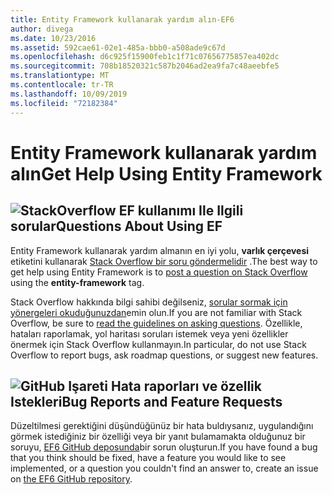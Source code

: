 ```yaml
---
title: Entity Framework kullanarak yardım alın-EF6
author: divega
ms.date: 10/23/2016
ms.assetid: 592cae61-02e1-485a-bbb0-a508ade9c67d
ms.openlocfilehash: d6c925f15900feb1c1f71c07656775857ea402dc
ms.sourcegitcommit: 708b18520321c587b2046ad2ea9fa7c48aeebfe5
ms.translationtype: MT
ms.contentlocale: tr-TR
ms.lasthandoff: 10/09/2019
ms.locfileid: "72182384"
---
```

# <a name="get-help-using-entity-framework"></a><span data-ttu-id="d45fa-102">Entity Framework kullanarak yardım alın</span><span class="sxs-lookup"><span data-stu-id="d45fa-102">Get Help Using Entity Framework</span></span>
## <a name="stackoverflowef6mediastackoverflowpng-questions-about-using-ef"></a>![StackOverflow](~/ef6/media/stackoverflow.png) <span data-ttu-id="d45fa-104">EF kullanımı Ile Ilgili sorular</span><span class="sxs-lookup"><span data-stu-id="d45fa-104">Questions About Using EF</span></span>  

<span data-ttu-id="d45fa-105">Entity Framework kullanarak yardım almanın en iyi yolu, **varlık çerçevesi** etiketini kullanarak [Stack Overflow bir soru göndermelidir](https://stackoverflow.com/questions/ask) .</span><span class="sxs-lookup"><span data-stu-id="d45fa-105">The best way to get help using Entity Framework is to [post a question on Stack Overflow](https://stackoverflow.com/questions/ask) using the **entity-framework** tag.</span></span>  

<span data-ttu-id="d45fa-106">Stack Overflow hakkında bilgi sahibi değilseniz, [sorular sormak için yönergeleri okuduğunuzdan](https://stackoverflow.com/help/asking)emin olun.</span><span class="sxs-lookup"><span data-stu-id="d45fa-106">If you are not familiar with Stack Overflow, be sure to [read the guidelines on asking questions](https://stackoverflow.com/help/asking).</span></span> <span data-ttu-id="d45fa-107">Özellikle, hataları raporlamak, yol haritası soruları istemek veya yeni özellikler önermek için Stack Overflow kullanmayın.</span><span class="sxs-lookup"><span data-stu-id="d45fa-107">In particular, do not use Stack Overflow to report bugs, ask roadmap questions, or suggest new features.</span></span>  

## <a name="github-markef6mediagithub-mark-32pxpng-bug-reports-and-feature-requests"></a>![GitHub Işareti](~/ef6/media/github-mark-32px.png) <span data-ttu-id="d45fa-109">Hata raporları ve özellik Istekleri</span><span class="sxs-lookup"><span data-stu-id="d45fa-109">Bug Reports and Feature Requests</span></span>  

<span data-ttu-id="d45fa-110">Düzeltilmesi gerektiğini düşündüğünüz bir hata buldıysanız, uygulandığını görmek istediğiniz bir özelliği veya bir yanıt bulamamakta olduğunuz bir soruyu, [EF6 GitHub deposunda](https://github.com/aspnet/EntityFramework6/issues)bir sorun oluşturun.</span><span class="sxs-lookup"><span data-stu-id="d45fa-110">If you have found a bug that you think should be fixed, have a feature you would like to see implemented, or a question you couldn't find an answer to, create an issue on [the EF6 GitHub repository](https://github.com/aspnet/EntityFramework6/issues).</span></span>
